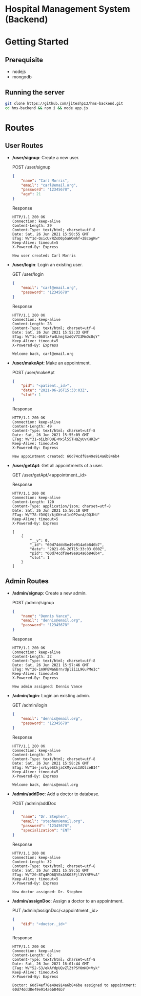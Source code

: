 # Hospital Management System (Backend)

# Getting Started
## Prerequisite
- nodejs
- mongodb

## Running the server
```bash
git clone https://github.com/jiteshp13/hms-backend.git
cd hms-backend && npm i && node app.js
```

# Routes
## User Routes
- **/user/signup**: Create a new user.

    POST /user/signup
    ```json
    {
        "name": "Carl Morris",
        "email": "carl@email.org",
        "password": "12345678",
        "age": 21
    }
    ```
    Response
    ```
    HTTP/1.1 200 OK
    Connection: keep-alive
    Content-Length: 29
    Content-Type: text/html; charset=utf-8
    Date: Sat, 26 Jun 2021 15:50:55 GMT
    ETag: W/"1d-QsicU/RZoD0p5aWOmhf+2BcogKw"
    Keep-Alive: timeout=5
    X-Powered-By: Express

    New user created: Carl Morris
    ```
- **/user/login**: Login an existing user.

    GET /user/login
    ```json
    {
        "email": "carl@email.org",
        "password": "12345678"
    }
    ```
    Response
    ```
    HTTP/1.1 200 OK
    Connection: keep-alive
    Content-Length: 28
    Content-Type: text/html; charset=utf-8
    Date: Sat, 26 Jun 2021 15:52:33 GMT
    ETag: W/"1c-06UtxFu4LhmjSzdQV7I3MmOc8qY"
    Keep-Alive: timeout=5
    X-Powered-By: Express

    Welcome back, carl@email.org
    ```
- **/user/makeApt**: Make an appointment.

    POST /user/makeApt
    ```json
    {
        "pid": "<patient._id>",
        "date": "2021-06-26T15:33:03Z",
        "slot": 1
    }
    ```
    Response
    ```
    HTTP/1.1 200 OK
    Connection: keep-alive
    Content-Length: 49
    Content-Type: text/html; charset=utf-8
    Date: Sat, 26 Jun 2021 15:55:09 GMT
    ETag: W/"31-oiLbP0UE+MxSl55THQZyUvKHRZw"
    Keep-Alive: timeout=5
    X-Powered-By: Express

    New appointment created: 60d74cdf8e49e914a6b846b4
    ```
- **/user/getApt**: Get all appointments of a user.

    GET /user/getApt/<appointment._id>

    Response
    ```
    HTTP/1.1 200 OK
    Connection: keep-alive
    Content-Length: 120
    Content-Type: application/json; charset=utf-8
    Date: Sat, 26 Jun 2021 15:56:18 GMT
    ETag: W/"78-fDVQl/kjOK+ut1cOP2urA/DQJhU"
    Keep-Alive: timeout=5
    X-Powered-By: Express

    [
        {
            "__v": 0,
            "_id": "60d74ddd8e49e914a6b846b7",
            "date": "2021-06-26T15:33:03.000Z",
            "pid": "60d74cdf8e49e914a6b846b4",
            "slot": 1
        }
    ]
    ```

## Admin Routes
- **/admin/signup**: Create a new admin.

    POST /admin/signup
    ```json
    {
        "name": "Dennis Vance",
        "email": "dennis@email.org",
        "password": "12345678"
    }
    ```
    Response
    ```
    HTTP/1.1 200 OK
    Connection: keep-alive
    Content-Length: 32
    Content-Type: text/html; charset=utf-8
    Date: Sat, 26 Jun 2021 15:57:46 GMT
    ETag: W/"20-1m9PEWaGBrn/dplii1L9GuPMeIc"
    Keep-Alive: timeout=5
    X-Powered-By: Express

    New admin assigned: Dennis Vance
    ```
- **/admin/login**: Login an existing admin.

    GET /admin/login
    ```json
    {
        "email": "dennis@email.org",
        "password": "12345678"
    }
    ```
    Response
    ```
    HTTP/1.1 200 OK
    Connection: keep-alive
    Content-Length: 30
    Content-Type: text/html; charset=utf-8
    Date: Sat, 26 Jun 2021 15:58:26 GMT
    ETag: W/"1e-jxrLyeSCkjaCKMyvwiIAOlceBI4"
    Keep-Alive: timeout=5
    X-Powered-By: Express

    Welcome back, dennis@email.org
    ```
- **/admin/addDoc**: Add a doctor to database.

    POST /admin/addDoc
    ```json
    {
        "name": "Dr. Stephen",
        "email": "stephen@email.org",
        "password": "12345678",
        "specialization": "ENT"
    }
    ```
    Response
    ```
    HTTP/1.1 200 OK
    Connection: keep-alive
    Content-Length: 32
    Content-Type: text/html; charset=utf-8
    Date: Sat, 26 Jun 2021 15:59:51 GMT
    ETag: W/"20-8Tq4RO6QYExA5K03Fjl3VYNFVvA"
    Keep-Alive: timeout=5
    X-Powered-By: Express

    New doctor assigned: Dr. Stephen
    ```
- **/admin/assignDoc**: Assign a doctor to an appointment.

    PUT /admin/assignDoc/<appointment._id>
    ```json
    {
        "did": "<doctor._id>"
    }
    ```
    Response
    ```
    HTTP/1.1 200 OK
    Connection: keep-alive
    Content-Length: 82
    Content-Type: text/html; charset=utf-8
    Date: Sat, 26 Jun 2021 16:01:44 GMT
    ETag: W/"52-S3/ekAYdpUQvZlZtPSYOmND+Vyk"
    Keep-Alive: timeout=5
    X-Powered-By: Express

    Doctor: 60d74ef78e49e914a6b846be assigned to appointment: 60d74ddd8e49e914a6b846b7
    ```
